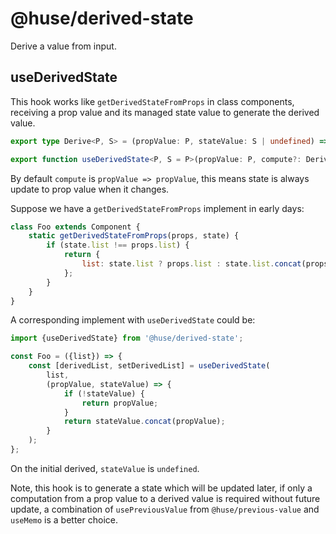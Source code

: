 # @huse/derived-state

Derive a value from input.

## useDerivedState

This hook works like `getDerivedStateFromProps` in class components,
receiving a prop value and its managed state value to generate the derived value.

```typescript
export type Derive<P, S> = (propValue: P, stateValue: S | undefined) => S;

export function useDerivedState<P, S = P>(propValue: P, compute?: Derive<P, S>): [S, Dispatch<SetStateAction<S>>]
```

By default `compute` is `propValue => propValue`, this means state is always update to prop value when it changes.

Suppose we have a `getDerivedStateFromProps` implement in early days:

```jsx
class Foo extends Component {
    static getDerivedStateFromProps(props, state) {
        if (state.list !== props.list) {
            return {
                list: state.list ? props.list : state.list.concat(props.list),
            };
        }
    }
}
```

A corresponding implement with `useDerivedState` could be:

```jsx
import {useDerivedState} from '@huse/derived-state';

const Foo = ({list}) => {
    const [derivedList, setDerivedList] = useDerivedState(
        list,
        (propValue, stateValue) => {
            if (!stateValue) {
                return propValue;
            }
            return stateValue.concat(propValue);
        }
    );
};
```

On the initial derived, `stateValue` is `undefined`.

Note, this hook is to generate a state which will be updated later,
if only a computation from a prop value to a derived value is required without future update,
a combination of `usePreviousValue` from `@huse/previous-value` and `useMemo` is a better choice.
